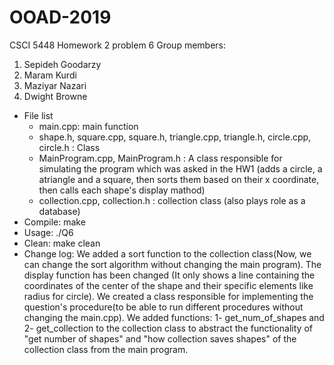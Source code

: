 # OOAD-2019
 CSCI 5448 Homework 2 problem 6
 Group members:
1. Sepideh Goodarzy
2. Maram Kurdi
3. Maziyar Nazari
4. Dwight Browne

 * File list
   - main.cpp: main function
   - shape.h, square.cpp, square.h, triangle.cpp, triangle.h, circle.cpp, circle.h : Class
   - MainProgram.cpp, MainProgram.h : A class responsible for simulating the program which was asked in the HW1 (adds a circle, a atriangle and a square, then sorts them based on their x coordinate, then calls each shape's display mathod)
   - collection.cpp, collection.h : collection class (also plays role as a database) 
 * Compile: make
 * Usage: ./Q6
 * Clean: make clean
 * Change log: We added a sort function to the collection class(Now, we can change the sort algorithm without changing the main program). The display function has been changed (It only shows a line containing the coordinates of the center of the shape and their specific elements like radius for circle). We created a class responsible for implementing the question's procedure(to be able to run different procedures without changing the main.cpp). We added functions: 1- get_num_of_shapes and 2- get_collection to the collection class to abstract the functionality of "get number of shapes" and "how collection saves shapes" of the collection class from the main program. 